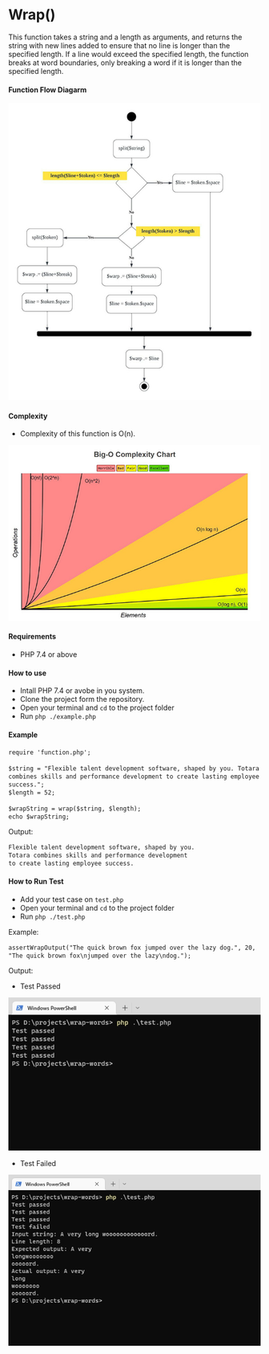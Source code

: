 # Wrap() 

This function takes a string and a length as arguments, and returns the string with new lines added to ensure
that no line is longer than the specified length. If a line would exceed the specified length, the function breaks at word
boundaries, only breaking a word if it is longer than the specified length.

#### Function Flow Diagarm
![flow-diagarm](https://github.com/RavinduThaveesha/wrap-words/blob/main/images/flow-diagram.jpg)

#### Complexity
- Complexity of this function is O(n).

![big-o](https://github.com/RavinduThaveesha/wrap-words/blob/main/images/big-o.jpg)

#### Requirements
- PHP 7.4 or above

#### How to use
- Intall PHP 7.4 or avobe in you system.
- Clone the project form the repository.
- Open your terminal and `cd` to the project folder
- Run `php ./example.php`

#### Example
```
require 'function.php';

$string = "Flexible talent development software, shaped by you. Totara combines skills and performance development to create lasting employee success.";
$length = 52;

$wrapString = wrap($string, $length);
echo $wrapString;
```

Output:
```
Flexible talent development software, shaped by you.
Totara combines skills and performance development
to create lasting employee success.
```

#### How to Run Test
- Add your test case on `test.php`
- Open your terminal and `cd` to the project folder
- Run `php ./test.php`

Example:
```
assertWrapOutput("The quick brown fox jumped over the lazy dog.", 20, "The quick brown fox\njumped over the lazy\ndog.");
```

Output:

- Test Passed

![test-passed](https://github.com/RavinduThaveesha/wrap-words/blob/main/images/test-passed.png)

- Test Failed

![test-failed](https://github.com/RavinduThaveesha/wrap-words/blob/main/images/test-failed.png)



